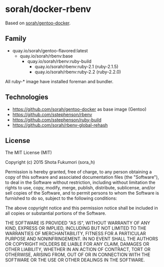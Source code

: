 # sorah/docker-rbenv

Based on [sorah/gentoo-docker](https://github.com/sorah/gentoo-docker).

## Family

- quay.io/sorah/gentoo-flavored:latest
  - quay.io/sorah/rbenv:base
    - quay.io/sorah/rbenv:ruby-build
      - quay.io/sorah/rbenv:ruby-2.1 (ruby-2.1.5)
      - quay.io/sorah/rbenv:ruby-2.2 (ruby-2.2.0)

All ruby-* image have installed foreman and bundler.

## Technologies

- https://github.com/sorah/gentoo-docker as base image (Gentoo)
- https://github.com/sstephenson/rbenv
- https://github.com/sstephenson/ruby-build
- https://github.com/sorah/rbenv-global-rehash

## License

The MIT License (MIT)

Copyright (c) 2015 Shota Fukumori (sora_h)

Permission is hereby granted, free of charge, to any person obtaining a copy
of this software and associated documentation files (the "Software"), to deal
in the Software without restriction, including without limitation the rights
to use, copy, modify, merge, publish, distribute, sublicense, and/or sell
copies of the Software, and to permit persons to whom the Software is
furnished to do so, subject to the following conditions:

The above copyright notice and this permission notice shall be included in
all copies or substantial portions of the Software.

THE SOFTWARE IS PROVIDED "AS IS", WITHOUT WARRANTY OF ANY KIND, EXPRESS OR
IMPLIED, INCLUDING BUT NOT LIMITED TO THE WARRANTIES OF MERCHANTABILITY,
FITNESS FOR A PARTICULAR PURPOSE AND NONINFRINGEMENT. IN NO EVENT SHALL THE
AUTHORS OR COPYRIGHT HOLDERS BE LIABLE FOR ANY CLAIM, DAMAGES OR OTHER
LIABILITY, WHETHER IN AN ACTION OF CONTRACT, TORT OR OTHERWISE, ARISING FROM,
OUT OF OR IN CONNECTION WITH THE SOFTWARE OR THE USE OR OTHER DEALINGS IN
THE SOFTWARE.
